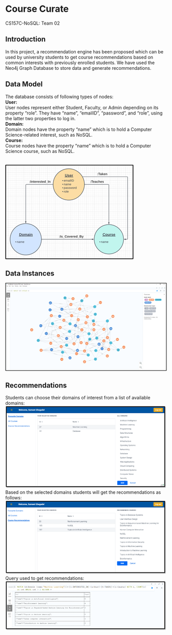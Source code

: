 # Course Curate
CS157C-NoSQL: Team 02 

## Introduction
In this project, a recommendation engine has been proposed which can be used by university students to get course recommendations based on common interests with previously enrolled students. We have used the Neo4j Graph Database to store data and generate recommendations. 

## Data Model
 The database consists of following types of nodes:<br />
**User:**<br />
User nodes represent either Student, Faculty, or Admin depending on its property “role”. They have “name”, “emailID”, “password”, and “role”, using the latter two properties to log in. <br />
**Domain:**<br />
Domain nodes have the property “name” which is to hold a Computer Science-related interest, such as NoSQL.<br />
**Course:**<br />
Course nodes have the property “name” which is to hold a Computer Science course, such as NoSQL.<br />
<br />
<br />
![data model](https://github.com/sumeetghegade/CS157C-team02/blob/main/images/DataModel.png?raw=true)

## Data Instances
![data instances](https://github.com/sumeetghegade/CS157C-team02/blob/main/images/DataInstances.png?raw=true)

## Recommendations
Students can choose their domains of interest from a list of available domains:
![select domains](https://github.com/sumeetghegade/CS157C-team02/blob/main/images/SelectDomains.png?raw=true)
<br/>
Based on the selected domains students will get the recommendations as follows:
![select domains](https://github.com/sumeetghegade/CS157C-team02/blob/main/images/Recommendations.png?raw=true)
Query used to get recommendations:
![query](https://github.com/sumeetghegade/CS157C-team02/blob/main/images/Query.png?raw=true)



